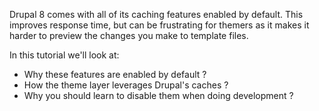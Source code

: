 Drupal 8 comes with all of its caching features enabled by default. This improves response time, but can be frustrating for themers as it makes it harder to preview the changes you make to template files.

In this tutorial we'll look at:

* Why these features are enabled by default ?
* How the theme layer leverages Drupal's caches ?
* Why you should learn to disable them when doing development ?



